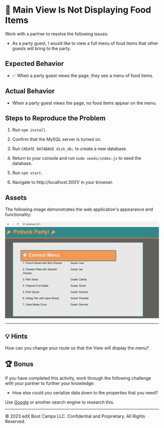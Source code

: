 # 🐛 Main View Is Not Displaying Food Items 

Work with a partner to resolve the following issues:

* As a party guest, I would like to view a full menu of food items that other guests will bring to the party.

## Expected Behavior

* ✅ When a party guest views the page, they see a menu of food items.

## Actual Behavior

* When a party guest views the page, no food items appear on the menu.

## Steps to Reproduce the Problem

1. Run `npm install`. 

2. Confirm that the MySQL server is turned on.

3. Run `CREATE DATABASE dish_db;` to create a new database.

4. Return to your console and run `node seeds/index.js` to seed the database.

5. Run `npm start`.

6. Navigate to http://localhost:3001/ in your browser.

## Assets

The following image demonstrates the web application's appearance and functionality:

![The "Potluck Party!" webpage displays a list of dishes and the name of the guest who will bring each one.](images/Full-Menu.png)

---

## 💡 Hints

How can you change your route so that the View will display the menu?

## 🏆 Bonus

If you have completed this activity, work through the following challenge with your partner to further your knowledge:

* How else could you serialize data down to the properties that you need? 

Use [Google](https://www.google.com) or another search engine to research this.

---
© 2023 edX Boot Camps LLC. Confidential and Proprietary. All Rights Reserved.
